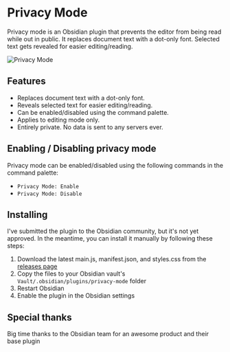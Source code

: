 # Privacy Mode

Privacy mode is an Obsidian plugin that prevents the editor from being read while out in public. It replaces document text with a dot-only font. Selected text gets revealed for easier editing/reading.

![Privacy Mode](https://raw.githubusercontent.com/tiniscule/obsidian-privacy-mode/refs/heads/master/assets/privacy-mode-screenshot.png)


## Features

- Replaces document text with a dot-only font.
- Reveals selected text for easier editing/reading.
- Can be enabled/disabled using the command palette.
- Applies to editing mode only.
- Entirely private. No data is sent to any servers ever.

## Enabling / Disabling privacy mode

Privacy mode can be enabled/disabled using the following commands in the command palette:

- `Privacy Mode: Enable`
- `Privacy Mode: Disable`

## Installing
I've submitted the plugin to the Obsidian community, but it's not yet approved.  In the meantime, you can install it manually by following these steps:

1. Download the latest main.js, manifest.json, and styles.css from the [releases page](https://github.com/tiniscule/obsidian-privacy-mode/releases)
2. Copy the files to your Obsidian vault's `Vault/.obsidian/plugins/privacy-mode` folder
3. Restart Obsidian
4. Enable the plugin in the Obsidian settings

## Special thanks
Big time thanks to the Obsidian team for an awesome product and their base plugin